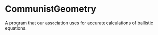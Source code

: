 # CommunistGeometry
A program that our association uses for accurate calculations of ballistic equations.
